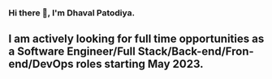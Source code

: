 ### Hi there 👋, I'm Dhaval Patodiya.

## I am actively looking for full time opportunities as a Software Engineer/Full Stack/Back-end/Fron-end/DevOps roles starting May 2023.

<!--
**DhavalPatodiya/DhavalPatodiya** is a ✨ _special_ ✨ repository because its `README.md` (this file) appears on your GitHub profile.
Here are some ideas to get you started:
- 🔭 I’m currently working on ...
- 🌱 I’m currently learning ...
- 👯 I’m looking to collaborate on ...
- 🤔 I’m looking for help with ...
- 💬 Ask me about ...
- 📫 How to reach me: ...
- 😄 Pronouns: ...
- ⚡ Fun fact: ...
-->
